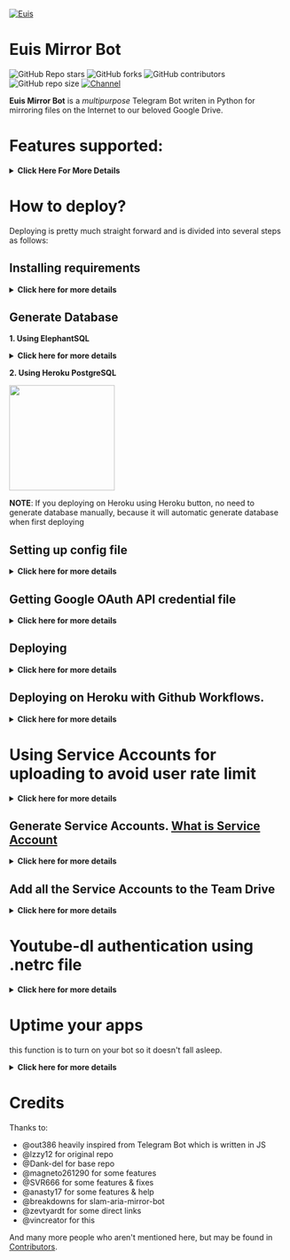 [![Euis](https://telegra.ph/file/4e56effcd650aae470e7a.jpg)](https://www.instagram.com/p/CL_LzBwjcdy)
# Euis Mirror Bot
![GitHub Repo stars](https://img.shields.io/github/stars/mrclfd/euismirrorbot?color=blue&style=flat)
![GitHub forks](https://img.shields.io/github/forks/mrclfd/euismirrorbot?color=green&style=flat)
![GitHub contributors](https://img.shields.io/github/contributors/mrclfd/euismirrorbot?style=flat)
![GitHub repo size](https://img.shields.io/github/repo-size/mrclfd/euismirrorbot?color=red)
[![Channel](https://img.shields.io/badge/Channel-blue)](https://t.me/melekmoto)

**Euis Mirror Bot** is a _multipurpose_ Telegram Bot writen in Python for mirroring files on the Internet to our beloved Google Drive.

# Features supported:
<details>
    <summary><b>Click Here For More Details</b></summary>

## Additional Features
<details>
    <summary><b>Click here for more details</b></summary>

- Updater (**NOTE**: You must upload your **token.pickle** to Index and fill your **token.pickle** url to **TOKEN_PICKLE_URL**, because your **token.pickle** will deleted after update)
- Limiting size Torrent/Direct, Tar/Unzip, Mega, cloning Google Drive support
- Get detailed info about replied media (Only for Telegram file)
- Stop duplicate cloning Google Drive & mirroring Mega support
- Tar/Unzip Google Drive link support
- Speedtest with picture results
- Sudo with Database support
- Multiple Trackers support
- Check Heroku dynos stats
- Heroku config support
- Updater (Only for Heroku)
- Extracting **tar.xz** support
- Create Tar Google Drive folder
- Custom image support
- Custom Progress bar
- Counting file/folder
- Shell and Executor
- View Link button
- Shell and Executor
- Torrent search Supported:
```
nyaa.si, sukebei, 1337x, piratebay,
tgx, yts, eztv, torlock, rarbg
```
- Direct links Supported:
```
letsupload.io, hxfile.co, anonfiles.com, bayfiles.com, antfiles,
fembed.com, fembed.net, femax20.com, layarkacaxxi.icu, fcdn.stream,
sbplay.org, naniplay.com, naniplay.nanime.in, naniplay.nanime.biz, sbembed.com,
streamtape.com, streamsb.net, feurl.com, pixeldrain.com, racaty.net,
1fichier.com, solidfiles.com, 1drv.ms (Only works for file not folder or business account),
uptobox.com (Uptobox account must be premium)
```
</details>

## From Original Repos
<details>
    <summary><b>Click here for more details</b></summary>

- Mirroring direct download links, Torrent, and Telegram files to Google Drive
- Mirroring Mega.nz links to Google Drive (If your Mega account not premium, it will limit 4-5gb/day)
- Copy files from someone's Drive to your Drive (Using Autorclone)
- Download/Upload progress, Speeds and ETAs
- Mirror all Youtube-dl supported links
- Docker support
- Uploading to Team Drive
- Index Link support
- Service Account support
- Delete files from Drive
- Shortener support
- Custom Filename (Only for URL, Telegram files and Youtube-dl. Not for Mega links and Magnet/Torrents)
- Extracting password protected files, using custom filename and download from password protected Index Links see these examples:
<p><a href="https://telegra.ph/Magneto-Python-Aria---Custom-Filename-Examples-01-20"> <img src="https://img.shields.io/badge/see%20on%20telegraph-grey?style=for-the-badge" width="190""/></a></p>

- Extract these filetypes and uploads to Google Drive
```
ZIP, RAR, TAR, 7z, ISO, WIM, CAB, GZIP, BZIP2, 
APM, ARJ, CHM, CPIO, CramFS, DEB, DMG, FAT, 
HFS, LZH, LZMA, LZMA2, MBR, MSI, MSLZ, NSIS, 
NTFS, RPM, SquashFS, UDF, VHD, XAR, Z.
```
</details>
</details>

# How to deploy?
Deploying is pretty much straight forward and is divided into several steps as follows:

## Installing requirements
<details>
    <summary><b>Click here for more details</b></summary>

- Clone this repo:
```
$ git clone https://github.com/mrclfd/euismirrorbot mirrorbot/
$ cd mirrorbot
```

- Install requirements
For Debian based distros
```
$ sudo apt install python3
```
Install Docker by following the [official Docker docs](https://docs.docker.com/engine/install/debian/)

- For Arch and it's derivatives:
```
$ sudo pacman -S docker python
```
- Install dependencies for running setup scripts:
```
$ pip3 install -r requirements-cli.txt
```
</details>

## Generate Database

**1. Using ElephantSQL**
<details>
    <summary><b>Click here for more details</b></summary>

- Go to https://elephantsql.com/ and create account (skip this if you already have ElephantSQL account)
- Hit **Create New Instance**
- Follow the further instructions in the screen
- Hit **Select Region**
- Hit **Review**
- Hit **Create instance**
- Select your database name
- Copy your database url, and fill to **DATABASE_URL** in config

</details>

**2. Using Heroku PostgreSQL**
<p><a href="https://dev.to/prisma/how-to-setup-a-free-postgresql-database-on-heroku-1dc1"> <img src="https://img.shields.io/badge/see%20on%20dev.to-black?style=for-the-badge&logo=dev-dot-to" width="190""/></a></p>

**NOTE**: If you deploying on Heroku using Heroku button, no need to generate database manually, because it will automatic generate database when first deploying

## Setting up config file
<details>
    <summary><b>Click here for more details</b></summary>

```
cp config_sample.env config.env
```
- Remove the first line saying:
```
_____REMOVE_THIS_LINE_____=True
```
Fill up rest of the fields. Meaning of each fields are discussed below:
### Required Field
- **BOT_TOKEN**: The Telegram bot token that you get from [@BotFather](https://t.me/BotFather)
- **TELEGRAM_API**: This is to authenticate to your Telegram account for downloading Telegram files. You can get this from https://my.telegram.org DO NOT put this in quotes.
- **TELEGRAM_HASH**: This is to authenticate to your Telegram account for downloading Telegram files. You can get this from https://my.telegram.org
- **OWNER_ID**: The Telegram user ID (not username) of the Owner of the bot
- **GDRIVE_FOLDER_ID**: This is the folder ID of the Google Drive Folder to which you want to upload all the mirrors.
- **DOWNLOAD_DIR**: The path to the local folder where the downloads should be downloaded to
- **DOWNLOAD_STATUS_UPDATE_INTERVAL**: A short interval of time in seconds after which the Mirror progress message is updated. (I recommend to keep it `5` seconds at least)  
- **AUTO_DELETE_MESSAGE_DURATION**: Interval of time (in seconds), after which the bot deletes it's message (and command message) which is expected to be viewed instantly. (**Note**: Set to `-1` to never automatically delete messages)
- **UPSTREAM_REPO**: Link for Bot Upstream Repo, if you want default update, fill `https://github.com/mrclfd/euismirrorbot`.
- **UPSTREAM_BRANCH**: Branch name for Bot Upstream Repo, fill `master`.
### Optional Field
- **ACCOUNTS_ZIP_URL**: Only if you want to load your Service Account externally from an Index Link. Archive your Service Account json files to a zip file directly (don't archive the accounts folder. Select all the jsons inside and zip them only instead. Name the zip file with whatever you want, it doesn't matter). Fill this with the direct link of that file.
- **TOKEN_PICKLE_URL**: Only if you want to load your **token.pickle** externally from an Index Link. Fill this with the direct link of that file.
- **DATABASE_URL**: Your Database URL. See [Generate Database](https://github.com/mrclfd/euismirrorbot/tree/master#generate-database) to generate database (**NOTE**: If you use database you can save your sudo id permanent using `/addsudo` command).
- **AUTHORIZED_CHATS**: Fill user_id and chat_id (not username) of you want to authorize, Seprate them with space, Examples: `-0123456789 -1122334455 6915401739`.
- **SUDO_USERS**: Fill user_id (not username) of you want to sudoers, Seprate them with space, Examples: `0123456789 1122334455 6915401739` (**NOTE**: If you want save sudo id permanent without database, you must fill your sudo id there).
- **IS_TEAM_DRIVE**: Set to `True` if `GDRIVE_FOLDER_ID` is from a Team Drive else `False` or Leave it empty.
- **USE_SERVICE_ACCOUNTS**: (Leave empty if unsure) Whether to use Service Accounts or not. For this to work see [Using Service Accounts](https://github.com/mrclfd/euismirrorbot#generate-service-accounts-what-is-service-account) section below.
- **INDEX_URL**: Refer to https://gitlab.com/ParveenBhadooOfficial/Google-Drive-Index The URL should not have any trailing '/'
- **MEGA_API_KEY**: Mega.nz api key to mirror mega.nz links. Get it from [Mega SDK Page](https://mega.nz/sdk)
- **MEGA_EMAIL_ID**: Your email id you used to sign up on mega.nz for using premium accounts (Leave th)
- **MEGA_PASSWORD**: Your password for your mega.nz account
- **BLOCK_MEGA_FOLDER**: If you want to remove mega.nz folder support, set it to `True`.
- **BLOCK_MEGA_LINKS**: If you want to remove mega.nz mirror support, set it to `True`.
- **STOP_DUPLICATE**: (Leave empty if unsure) if this field is set to `True`, bot will check file in Drive, if it is present in Drive, downloading or cloning will be stopped. (**Note**: File will be checked using filename, not using filehash, so this feature is not perfect yet)
- **CLONE_LIMIT**: To limit cloning Google Drive (leave space between number and unit, Available units is (gb or GB, tb or TB), Examples: `100 gb, 100 GB, 10 tb, 10 TB`
- **MEGA_LIMIT**: To limit downloading Mega (leave space between number and unit, Available units is (gb or GB, tb or TB), Examples: `100 gb, 100 GB, 10 tb, 10 TB`
- **TORRENT_DIRECT_LIMIT**: To limit the Torrent/Direct mirror size, Leave space between number and unit. Available units is (gb or GB, tb or TB), Examples: `100 gb, 100 GB, 10 tb, 10 TB`
- **TAR_UNZIP_LIMIT**: To limit mirroring as Tar or unzipmirror. Available units is (gb or GB, tb or TB), Examples: `100 gb, 100 GB, 10 tb, 10 TB`
- **VIEW_LINK**: View Link button to open file Index Link in browser instead of direct download link, you can figure out if it's compatible with your Index code or not, open any video from you Index and check if the END of link from browser link bar is `?a=view`, if yes make it `True` it will work (Compatible with [Bhadoo Index](https://gitlab.com/ParveenBhadooOfficial/Google-Drive-Index) Code)
- **UPTOBOX_TOKEN**: Uptobox token to mirror uptobox links. Get it from [Uptobox Premium Account](https://uptobox.com/my_account).
- **HEROKU_EMAIL**: Heroku Account email Id in which the above app will be deployed (**NOTE**: Only needed if you deploying on Heroku with Github Workflow).
- **HEROKU_API_KEY**: (Only if you deploying on Heroku) Your Heroku API key, get it from https://dashboard.heroku.com/account.
- **HEROKU_APP_NAME**: (Only if you deploying on Heroku) Your Heroku app name.
- **IGNORE_PENDING_REQUESTS**: If you want the bot to ignore pending requests after it restarts, set this to `True`.
- **STATUS_LIMIT**: Status limit with buttons (**NOTE**: Recommend limit status to `4` tasks max).
- **IS_VPS**: Set it to `True` if you use VPS
- **SERVER_PORT**: Your VPS port
- **BASE_URL_OF_BOT**: Valid BASE URL of where the bot is deploy. Ip/domain of your bot like `http://myip` or if you have chosen other port then `80` then `http://myip:port`. No slash at the end, for Heroku fill `https://yourappname.herokuapp.com`.
- **SHORTENER_API**: Fill your Shortener api key if you are using Shortener.
- **SHORTENER**: if you want to use Shortener in Gdrive and index link, fill Shortener url here. Examples:
```
exe.io, gplinks.in, shrinkme.io, urlshortx.com, shortzon.com
```

Above are the supported url Shorteners. Except these only some url Shorteners are supported.

**Note**: You can limit maximum concurrent downloads by changing the value of **MAX_CONCURRENT_DOWNLOADS** in aria.sh. By default, it's set to `7`.
### Add more buttons (Optional Field)
Three buttons are already added of Drive Link, Index Link, and View Link, you can add extra buttons, these are optional, if you don't know what are below entries, simply leave them, don't fill anything in them.
- **BUTTON_FOUR_NAME**:
- **BUTTON_FOUR_URL**:
- **BUTTON_FIVE_NAME**:
- **BUTTON_FIVE_URL**:
- **BUTTON_SIX_NAME**:
- **BUTTON_SIX_URL**:

</details>

## Getting Google OAuth API credential file
<details>
    <summary><b>Click here for more details</b></summary>

- Visit the [Google Cloud Console](https://console.developers.google.com/apis/credentials)
- Go to the OAuth Consent tab, fill it, and save.
- Go to the Credentials tab and click Create Credentials -> OAuth Client ID
- Choose Desktop and Create.
- Use the download button to download your credentials.
- Move that file to the root of mirrorbot, and rename it to **credentials.json**
- Visit [Google API page](https://console.developers.google.com/apis/library)
- Search for Drive and enable it if it is disabled
- Finally, run the script to generate **token.pickle** file for Google Drive:
```
$ pip install google-api-python-client google-auth-httplib2 google-auth-oauthlib
python3 generate_drive_token.py
```
</details>

## Deploying
<details>
    <summary><b>Click here for more details</b></summary>

- Start Docker daemon (skip if already running):
```
$ sudo dockerd
```
- Build Docker image:
```
$ docker build . --rm --force-rm --compress --no-cache=true --pull --file Dockerfile -t mirrorbot
```
- Run the image:
```
$ sudo docker run mirrorbot
```
</details>

## Deploying on Heroku with Github Workflows.
<details>
    <summary><b>Click here for more details</b></summary>

## Pre-requisites

- [token.pickle](https://github.com/mrclfd/euismirrorbot#getting-google-oauth-api-credential-file)
- [Heroku](heroku.com) accounts
- Recommended to use 1 App in 1 Heroku account
- Don't use bin/fake credits card, because your Heroku account will get banned.

## Deployment

1. Give a star and Fork this repo then upload **token.pickle** to your forks, or you can upload your **token.pickle** to your Index and put your **token.pickle** link to **TOKEN_PICKLE_URL** (**NOTE**: If you don't upload **token.pickle** uploading will not work).

2. Go to Repository `Settings` -> `Secrets`

	![secrets](https://telegra.ph/file/bb8cb0eced5caad68a41b.jpg)

3. Add the below Required Variables one by one by clicking `New Repository Secret` everytime.

	* `HEROKU_EMAIL` Heroku Account Email Id in which the above app will be deployed
	* `HEROKU_API_KEY` Your Heroku API key, get it from https://dashboard.heroku.com/account
	* `HEROKU_APP_NAME` Your Heroku app name, Name Must be unique
	* `CONFIG_FILE_URL` Fill [This](https://raw.githubusercontent.com/mrclfd/euismirrorbot/master/config_sample.env) in any text editor, and remove the second line. Go to https://gist.github.com and paste your config data from the previous step. Rename the file to config.env and upload it. Click on Raw, copy the link and that's your CONFIG_FILE_URL. Refer to below images for clarity. 

	![steps 1 to 3](https://telegra.ph/file/1d8fec16516a87ba9d1ac.jpg)

	![step 4](https://telegra.ph/file/1491f99836cd694ea1195.jpg)

	![step 5](https://telegra.ph/file/416a550f7ded579b63272.jpg)

4. After adding all the above Required Variables go to Github Actions tab in your repo

5. Select `Manually Deploy to Heroku` workflow as shown below:

	![Example Manually Deploy to Heroku](https://telegra.ph/file/38ffda0165d9671f1d5dc.jpg)

6. Then click on Run workflow

	![Run workflow](https://telegra.ph/file/c5b4c2e02f585cb59fe5c.jpg)

7. _Done!_ your bot will be deployed now.

## NOTE
- Don't change/edit variables from Heroku if you want to change/edit do it from `config.env`

## Credits
- [arghyac35](https://github.com/arghyac35) for Tutorial

</details>

# Using Service Accounts for uploading to avoid user rate limit
<details>
    <summary><b>Click here for more details</b></summary>

For Service Account to work, you must set **USE_SERVICE_ACCOUNTS=**"True" in config file or environment variables, 
Many thanks to [AutoRClone](https://github.com/xyou365/AutoRclone) for the scripts.
**NOTE**: Using Service Accounts is only recommended while uploading to a Team Drive.
</details>

## Generate Service Accounts. [What is Service Account](https://cloud.google.com/iam/docs/service-accounts)
<details>
    <summary><b>Click here for more details</b></summary>

Let us create only the Service Accounts that we need. 
**Warning**: abuse of this feature is not the aim of this project and we do **NOT** recommend that you make a lot of projects, just one project and 100 SAs allow you plenty of use, its also possible that over abuse might get your projects banned by Google. 

**NOTE:** 1 Service Account can copy around 750gb a day, 1 project can make 100 Service Accounts so that's 75tb a day, for most users this should easily suffice.
```
$ python3 gen_sa_accounts.py --quick-setup 1 --new-only
```
A folder named accounts will be created which will contain keys for the Service Accounts.

Or you can create Service Accounts to current project, no need to create new one

- List your projects ids
```
$ python3 gen_sa_accounts.py --list-projects
```
- Enable services automatically by this command
```
$ python3 gen_sa_accounts.py --enable-services $PROJECTID
```
- Create Sevice Accounts to current project
```
$ python3 gen_sa_accounts.py --create-sas $PROJECTID
```
- Download Sevice Accounts as accounts folder
```
$ python3 gen_sa_accounts.py --download-keys $PROJECTID
```
If you want to add Service Accounts to Google Group, follow these steps

- Mount accounts folder
```
$ cd accounts
```
- Grab emails form all accounts to emails.txt file that would be created in accounts folder
```
$ grep -oPh '"client_email": "\K[^"]+' *.json > emails.txt
```
- Unmount acounts folder
```
$ cd -
```
Then add emails from emails.txt to Google Group, after that add Google Group to your Shared Drive and promote it to manager.

**NOTE**: If you have created SAs in past from this script, you can also just re download the keys by running:
```
$ python3 gen_sa_accounts.py --download-keys project_id
```

</details>

## Add all the Service Accounts to the Team Drive
<details>
    <summary><b>Click here for more details</b></summary>

- Run:
```
$ python3 add_to_team_drive.py -d SharedTeamDriveSrcID
```
</details>

# Youtube-dl authentication using .netrc file
<details>
    <summary><b>Click here for more details</b></summary>
    
For using your premium accounts in Youtube-dl or for protected Index Links, edit the netrc file according to following format:
```
machine host login username password my_youtube_password
```
For Index Link with only password without username, even http auth will not work, so this is the solution.
```
machine example.workers.dev password index_password
```
Where host is the name of extractor (eg. Youtube, Twitch). Multiple accounts of different hosts can be added each separated by a new line.

</details>

# Uptime your apps
this function is to turn on your bot so it doesn't fall asleep.
<details>
    <summary><b>Click here for more details</b></summary>

choose one of these:

- [Cron Job](https://cron-job.org) Just put your app link
- [Uptime Robot](https://uptimerobot.com) Just put your app link
- [Kaffeine](https://kaffeine.herokuapp.com) Just put your app link
- [PingDom](https://pingdom.com) Just put your app link
- [AddOn Newrelic](https://elements.heroku.com/addons/newrelic)
- [AddOn Scheduler](https://elements.heroku.com/addons/scheduler)

</details>            
            
# Credits

Thanks to:
    
- @out386 heavily inspired from Telegram Bot which is written in JS
- @lzzy12 for original repo
- @Dank-del for base repo
- @magneto261290 for some features
- @SVR666 for some features & fixes
- @anasty17 for some features & help
- @breakdowns for slam-aria-mirror-bot
- @zevtyardt for some direct links
- @vincreator for this

And many more people who aren't mentioned here, but may be found in [Contributors](https://github.com/mrclfd/euismirrorbot/graphs/contributors).
